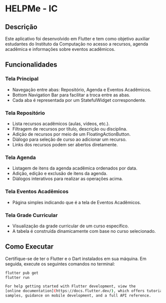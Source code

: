 # HELPMe - IC

## Descrição
Este aplicativo foi desenvolvido em Flutter e tem como objetivo auxiliar estudantes do Instituto da Computação no acesso a recursos, agenda acadêmica e informações sobre eventos acadêmicos.

## Funcionalidades

### Tela Principal
- Navegação entre abas: Repositório, Agenda e Eventos Acadêmicos.
- Bottom Navigation Bar para facilitar a troca entre as abas.
- Cada aba é representada por um StatefulWidget correspondente.

### Tela Repositório
- Lista recursos acadêmicos (aulas, vídeos, etc.).
- Filtragem de recursos por título, descrição ou disciplina.
- Adição de recursos por meio de um FloatingActionButton.
- Diálogo para seleção de curso ao adicionar um recurso.
- Links dos recursos podem ser abertos diretamente.

### Tela Agenda
- Listagem de itens da agenda acadêmica ordenados por data.
- Adição, edição e exclusão de itens da agenda.
- Diálogos interativos para realizar as operações acima.

### Tela Eventos Acadêmicos
- Página simples indicando que é a tela de Eventos Acadêmicos.

### Tela Grade Curricular
- Visualização da grade curricular de um curso específico.
- A tabela é construída dinamicamente com base no curso selecionado.

## Como Executar
Certifique-se de ter o Flutter e o Dart instalados em sua máquina. Em seguida, execute os seguintes comandos no terminal:

```bash
flutter pub get
flutter run

For help getting started with Flutter development, view the
[online documentation](https://docs.flutter.dev/), which offers tutorials,
samples, guidance on mobile development, and a full API reference.
